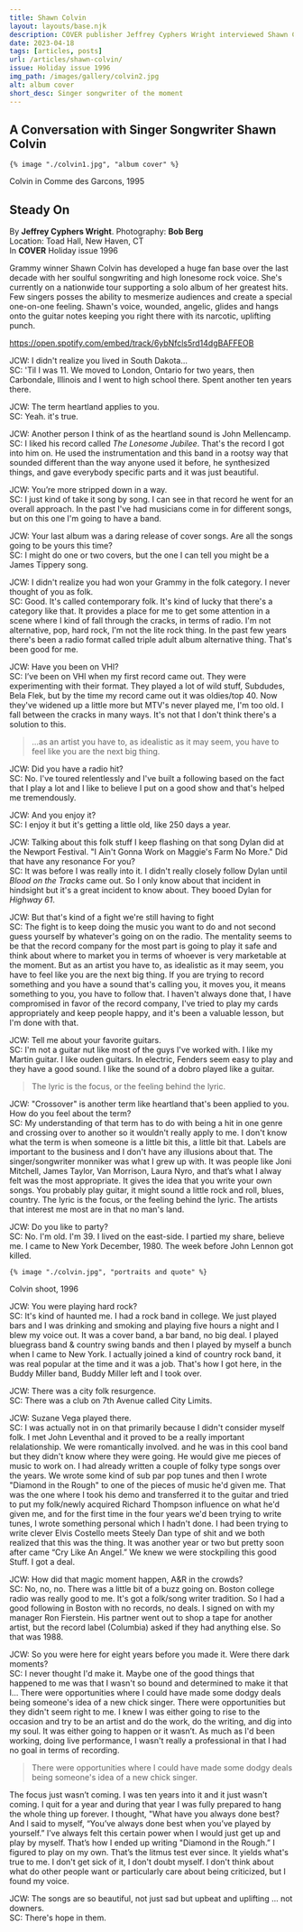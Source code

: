 ```yaml
---
title: Shawn Colvin
layout: layouts/base.njk
description: COVER publisher Jeffrey Cyphers Wright interviewed Shawn Colvin on the way forward with her unique folk-rock style.
date: 2023-04-18
tags: [articles, posts]
url: /articles/shawn-colvin/
issue: Holiday issue 1996
img_path: /images/gallery/colvin2.jpg
alt: album cover
short_desc: Singer songwriter of the moment
---
```


<article>
  <h1>A Conversation with Singer Songwriter Shawn Colvin</h1>
<div class="pic-wrap">
    
    {% image "./colvin1.jpg", "album cover" %}

  <div class="pic-caption"><p>Colvin in Comme des Garcons, 1995</p></div>
  </div>

  <h2 class="article-title">Steady On</h2>


By **Jeffrey Cyphers Wright**. Photography: **Bob Berg**  
Location: Toad Hall, New Haven, CT  
In **COVER** Holiday issue 1996

Grammy winner Shawn Colvin has developed a huge fan base over the last decade  with her soulful songwriting and high lonesome rock voice. She's currently on a nationwide  tour supporting a solo album of her greatest hits. Few singers posses the ability to mesmerize audiences and create a special one-on-one feeling. Shawn's voice, wounded, angelic, glides and hangs onto the guitar notes keeping you right there with its narcotic, uplifting punch.

https://open.spotify.com/embed/track/6ybNfcls5rd14dgBAFFEOB

<p><span class="intro">JCW: I didn't realize you lived in South Dakota...<br />SC:</span> 'Til I was 11. We moved to London, Ontario for two years, then Carbondale, Illinois and I went to high school there. Spent another ten years there.</p>

<p><span class="intro">JCW: The term heartland applies to you.<br />SC:</span> Yeah. it's true.</p>

<p><span class="intro">JCW: Another person I think of as the heartland sound is John Mellencamp.<br />SC:</span> I liked his record called <em>The Lonesome Jubilee</em>. That's the record I got into him on. He used the instrumentation and this band in a rootsy way that sounded different than the way anyone used it before, he synthesized things, and gave everybody specific parts and it was just beautiful.</p>

<p><span class="intro">JCW: You’re more stripped down in a way.<br />SC:</span> I just kind of take it song by song. I can see in that record he went for an overall approach. In the past I've had musicians come in for different songs, but on this one I'm going to have a band.</p>

<p><span class="intro">JCW: Your last album was a daring release of cover songs. Are all the songs going to be yours this time?<br />SC:</span> I might do one or two covers, but the one I can tell you might be a James Tippery song.</p>

<p><span class="intro">JCW: I didn't realize you had won your Grammy in the folk category. I never thought of you as folk.<br />SC:</span> Good. It's called contemporary folk. It's kind of lucky that there's a category like that. It provi­des a place for me to get some attention in a scene where I kind of fall through the cracks, in terms of radio. I'm not alternative, pop, hard rock, I'm not the lite rock thing. In the past few years there's been a radio format called triple adult album alternative thing. That's been good for me.</p>

<p><span class="intro">JCW: Have you been on VHl?<br />SC:</span> I’ve been on VHl when my first record came out. They were experimenting with their for­mat. They played a lot of wild stuff, Subdudes, Bela Flek, but by the time my record came out it was oldies/top 40. Now they've widened up a little more but MTV's never played me, I'm too old. I fall between the cracks in many ways. It's not that I don't think there's a solution to this.</p>

<blockquote>...as an artist you have to, as idealistic as it may seem, you have to feel like you are the next big thing.</blockquote>

<p><span class="intro">JCW: Did you have a radio hit?<br />SC:</span> No. I've toured relentlessly and I've built a following based on the fact that I play a lot and I like to believe I put on a good show and that's helped me tremendously.</p>

<p><span class="intro">JCW: And you enjoy it?<br />SC:</span> I enjoy it but it's getting a little old, like 250 days a year.</p>

<p><span class="intro">JCW: Talking about this folk stuff I keep flashing on that song Dylan did at the Newport Festival. "I Ain't Gonna Work on Maggie's Farm No More." Did that have any resonance For you?<br />SC:</span> It was before I was really into it. I didn't really closely follow Dylan until <em>Blood on the Tracks</em> came out. So I only know about that incident in hindsight but it's a great incident to know about. They booed Dylan for <em>Highway 61</em>.</p>

<p><span class="intro">JCW: But that's kind of a fight we're still having to fight<br />SC:</span> The fight is to keep doing the music you want to do and not second guess yourself by what­ever's going on on the radio. The mentality seems to be that the record company for the most part is going to play it safe and think about where to market you in terms of whoever is very marketable at the moment. But as an artist you have to, as idealistic as it may seem, you have to feel like you are the next big thing. If you are trying to record something and you have a sound that's calling you, it moves you, it means something to you, you have to follow that. I haven't always done that, I have compromised in favor of the record company, I've tried to play my cards appropriately and keep people happy, and it's been a valuable lesson, but I'm done with that.</p>

<p><span class="intro">JCW: Tell me about your favorite guitars.<br />SC:</span> I'm not a guitar nut like most of the guys I've worked with. I like my Martin guitar. I like ouden guitars. In electric, Fenders seem easy to play and they have a good sound. I like the sound of a dobro played like a guitar. </p>

<blockquote>The lyric is the focus, or the feel­ing behind the lyric.</blockquote>

<p><span class="intro">JCW: "Crossover" is another term like heartland that's been applied to you. How do you feel about the term?<br />SC:</span> My understanding of that term has to do with being a hit in one genre and crossing over to another so it wouldn't really apply to me. I don't know what the term is when someone is a little bit this, a little bit that. Labels are important to the business and I don't have any illusions about that. The singer/songwriter monniker was what I grew up with. It was people like Joni Mitchell, James Taylor, Van Morrison, Laura Nyro, and that’s what I alway felt was the most appropriate. It gives the idea that you write your own songs. You probably play gui­tar, it might sound a little rock and roll, blues, country. The lyric is the focus, or the feel­ing behind the lyric. The artists that interest me most are in that no man's land.</p>

<p><span class="intro">JCW: Do you like to party?<br />SC:</span> No. I'm old. I'm 39. I lived on the east-side. I partied my share, believe me. I came to New York December, 1980. The week before John Len­non got killed.</p>

<div class="pic-wrap">
    
    {% image "./colvin.jpg", "portraits and quote" %}

  <div class="pic-caption"><p>Colvin shoot, 1996</p></div>
</div>

<p><span class="intro">JCW: You were pla­ying hard rock?<br />SC:</span> It's kind of haunted me. I had a rock band in college. We just played bars and I was drinking and smoking and playing five hours a night and I blew my voice out. It was a cover band, a bar band, no big deal. I played bluegrass band & country swing bands and then l played by myself a bunch when I came to New York. l actually joined a kind of country rock band, it was real popular at the time and it was a job. That's how I got here, in the Buddy Miller band, Buddy Miller left and I took over.</p>

  <p><span class="intro">JCW: There was a city folk resurgence.<br />SC:</span> There was a club on 7th Avenue called City Limits.</p>

  <p><span class="intro">JCW: Suzane Vega played there.<br />SC:</span> I was actually not in on that primarily because I didn't consider myself folk. I met John Leventhal and it proved to be a really important relalationship. We were romantically involved. and he was in this cool band but they didn't know where they were going. He would give me pieces of music to work on. I had already written a couple of folky type songs over the years. We wrote some kind of sub par pop tunes and then I wrote "Diamond in the Rough" to one of the pieces of music he'd given me. That was the one where I took his demo and transferred it to the guitar and tried to put my folk/newly acquired Richard Thompson influence on what he'd given me, and for the first time in the four years we'd been trying to write tunes, l wrote something personal which I hadn't done. I had been trying to write clever Elvis Costello meets  Steely Dan type of shit and we both realized that this was the thing. lt was another year or two but pretty soon after came “Cry Like An Angel.” We knew we were stockpiling this good Stuff. I got a deal. </p>

  <p><span class="intro">JCW: How did that magic moment happen, A&R in the crowds? <br />SC: </span>No, no, no. There was a little bit of a buzz going on. Boston college radio was really good to me. It's got a folk/song writer tradition. So I had a good fol­lowing in Boston with no records, no deals. I signed on with my man­ager Ron Fier­stein. His partner went out to shop a tape for another artist, but the record label (Columbia) asked if they had any­thing else. So that was 1988.</p>

  <p><span class="intro">JCW: So you were here for eight years before you made it. Were there dark moments?<br />SC:</span> I never thought I'd make it. Maybe one of the good things that happened to me was that I wasn't so bound and determined to make it that I... There were opportunities where I could have made some dodgy deals being someone's idea of a new chick singer. There were opportuni­ties but they didn't seem right to me. I knew I was either going to rise to the occasion and try to be an artist and do the work, do the writing, and dig into my soul. It was either going to happen or it wasn’t. As much as I'd been working, doing live performance, I wasn't really a professional in that I had no goal in terms of recording.</p>
  <blockquote>There were opportunities where I could have made some dodgy deals being someone's idea of a new chick singer.</blockquote>
  <p> The focus just wasn’t coming. I was ten years  into it and it just wasn't coming. I quit for a year and during that year I was fully prepared to hang the whole thing up forever. I thought, "What have you always done best?  And l said to myself, “You’ve always done best when you’ve played by yourself.” I’ve always felt this certain power when I would just get up and play by myself. That’s how I ended up writing "Diamond in the Rough.” I figured to play on my own. That’s the litmus test ever since. It yields what's true to me. I don't get sick of it, I don't doubt myself. I don't think about what do other people want or particularly care about being criticized, but I found my voice.</p>

  <p><span class="intro">JCW: The songs are so beautiful, not just sad but upbeat and uplifting ... not downers.<br />SC:</span> There's hope in them.</p>

</article>